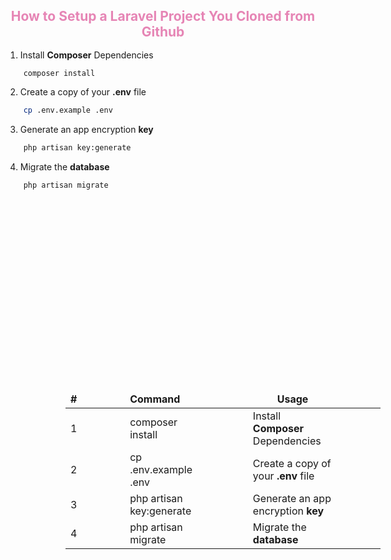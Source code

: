 <h2 style="text-align: center; color: #e685b5; margin-bottom:3%;">How to Setup a Laravel Project You Cloned from Github</h2>

1. Install **Composer** Dependencies
```sh
    composer install
```

2. Create a copy of your **.env** file
```sh
    cp .env.example .env
```

3. Generate an app encryption **key**
```sh
    php artisan key:generate
```

4. Migrate the **database**
```sh
    php artisan migrate
```

| #         | Command     | Usage |
|:--------------:|:-----------|------------|
| 1 | composer install      | Install **Composer** Dependencies        |
| 2      | cp .env.example .env  | Create a copy of your **.env** file       |
| 3      | php artisan key:generate  | Generate an app encryption **key**       |
| 4      | php artisan migrate  | Migrate the **database**       | {#identifier .table}

<style>
    .table{
        border-collapse: collapse;
        width: 100%;
    }

    @media all and (min-width: 600px) {

        table{
            margin-inline-start: 10vw;
            margin-block: 8vh;
        }

    }

    th{
        text-align:center;
    }

    th, td {
        padding-right: 8vw;
        border: 1px solid var(--dark-text-color);
        padding-left: 8px;
    }
</style>    